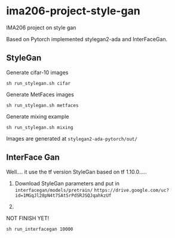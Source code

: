 # ima206-project-style-gan
IMA206 project on style gan

Based on Pytorch implemented stylegan2-ada and InterFaceGan.

## StyleGan

Generate cifar-10 images
```
sh run_stylegan.sh cifar
```

Generate MetFaces images
```
sh run_stylegan.sh metfaces
```

Generate mixing example
```
sh run_stylegan.sh mixing
```

Images are generated at ```stylegan2-ada-pytorch/out/```

## InterFace Gan

Well.... it use the tf version StyleGan based on tf 1.10.0.....

1. Download StyleGan parameters and put in ```interfacegan/models/pretrain/```
```https://drive.google.com/uc?id=1MGqJl28pN4t7SAtSrPdSRJSQJqahkzUf```

2. 
NOT FINISH YET!
```
sh run_interfacegan 10000
```